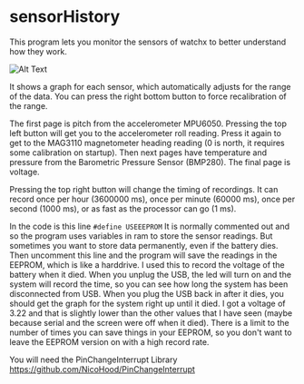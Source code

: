 # sensorHistory

This program lets you monitor the sensors of watchx to better understand how they work.  

![Alt Text](sensorHistory.gif)

It shows a graph for each sensor, which automatically adjusts for the range of the data.  You can press the right bottom button to force recalibration of the range.

The first page is pitch from the accelerometer MPU6050.  Pressing the top left button will get you to the accelerometer roll reading.  Press it again to get to the MAG3110 magnetometer heading reading (0 is north, it requires some calibration on startup).  Then next pages have temperature and pressure from the Barometric Pressure Sensor (BMP280).  The final page is voltage.

Pressing the top right button will change the timing of recordings.  It can record once per hour (3600000 ms), once per minute (60000 ms), once per second (1000 ms), or as fast as the processor can go (1 ms).

In the code is this line
`#define USEEEPROM`
It is normally commented out and so the program uses variables in ram to store the sensor readings.  But sometimes you want to store data permanently, even if the battery dies.  Then uncomment this line and the program will save the readings in the EEPROM, which is like a harddrive.  I used this to record the voltage of the battery when it died.  When you unplug the USB, the led will turn on and the system will record the time, so you can see how long the system has been disconnected from USB.  When you plug the USB back in after it dies, you should get the graph for the system right up until it died.  I got a voltage of 3.22 and that is slightly lower than the other values that I have seen (maybe because serial and the screen were off when it died).  There is a limit to the number of times you can save things in your EEPROM, so you don't want to leave the EEPROM version on with a high record rate.

You will need the PinChangeInterrupt Library
https://github.com/NicoHood/PinChangeInterrupt
